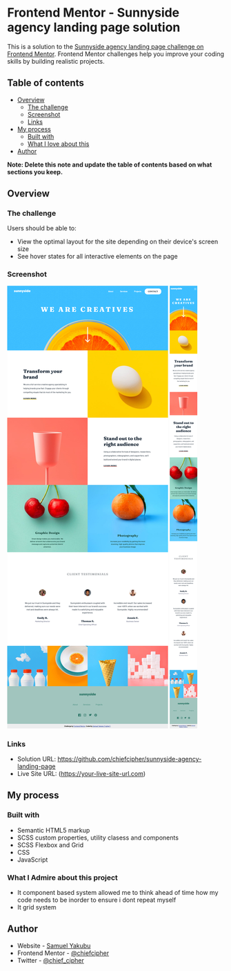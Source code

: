 # Frontend Mentor - Sunnyside agency landing page solution

This is a solution to the [Sunnyside agency landing page challenge on Frontend Mentor](https://www.frontendmentor.io/challenges/sunnyside-agency-landing-page-7yVs3B6ef). Frontend Mentor challenges help you improve your coding skills by building realistic projects.

## Table of contents

- [Overview](#overview)
  - [The challenge](#the-challenge)
  - [Screenshot](#screenshot)
  - [Links](#links)
- [My process](#my-process)
  - [Built with](#built-with)
  - [What I love about this](#what-i-admire-about-this-project)
- [Author](#author)

**Note: Delete this note and update the table of contents based on what sections you keep.**

## Overview

### The challenge

Users should be able to:

- View the optimal layout for the site depending on their device's screen size
- See hover states for all interactive elements on the page

### Screenshot

![](images/completed-screenshots/desktop.png)
![](images/completed-screenshots/mobile.png)

### Links

- Solution URL: https://github.com/chiefcipher/sunnyside-agency-landing-page
- Live Site URL: (https://your-live-site-url.com)

## My process

### Built with

- Semantic HTML5 markup
- SCSS custom properties, utility clasess and components
- SCSS Flexbox and Grid
- CSS 
- JavaScript


### What I Admire about this project

- It component based system allowed me to think ahead of time how my code needs to be inorder to ensure i dont repeat myself
- It grid system 


## Author

- Website - [Samuel Yakubu](http://chiefcipher.netlify.app/)
- Frontend Mentor - [@chiefcipher](https://www.frontendmentor.io/profile/chiefcipher)
- Twitter - [@chief_cipher](https://twitter.com/chief_cipher)

